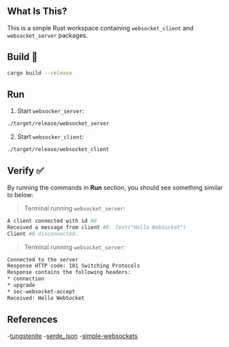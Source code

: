 ## **What Is This?**

This is a simple Rust workspace containing `websocket_client` and `websocket_server` packages.

## **Build** :hammer:

```bash
cargo build --release
```

## **Run**

1. Start `websocker_server`:

```bash
./target/release/websocket_server
```

2. Start `websocker_client`:

```bash
./target/release/websocket_client
```


## **Verify** :white_check_mark:

By running the commands in **Run** section, you should see something similar to below:

> Terminal running `websocket_server`:

```bash
A client connected with id #0
Received a message from client #0: Text("Hello WebSocket")
Client #0 disconnected.
```

> Terminal running `websocket_server`:

```bash
Connected to the server
Response HTTP code: 101 Switching Protocols
Response contains the following headers:
* connection
* upgrade
* sec-websocket-accept
Received: Hello WebSocket
```

## **References**

-[tungstenite](https://docs.rs/tungstenite/0.23.0/tungstenite/)
-[serde_json](https://docs.rs/serde_json/latest/serde_json/)
-[simple-websockets](https://docs.rs/simple-websockets/latest/simple_websockets/)